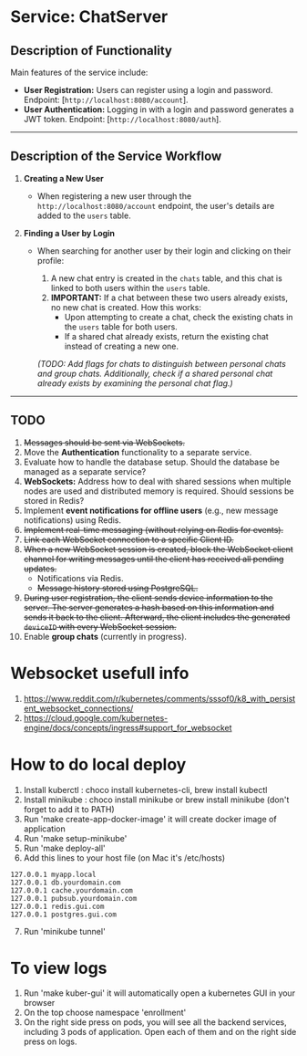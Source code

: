 # Service: ChatServer

## Description of Functionality
Main features of the service include:
- **User Registration:** Users can register using a login and password. Endpoint: [`http://localhost:8080/account`].
- **User Authentication:** Logging in with a login and password generates a JWT token. Endpoint: [`http://localhost:8080/auth`].

---

## Description of the Service Workflow

1) **Creating a New User**
   - When registering a new user through the `http://localhost:8080/account` endpoint, the user's details are added to the `users` table.

2) **Finding a User by Login**
   - When searching for another user by their login and clicking on their profile:
      1. A new chat entry is created in the `chats` table, and this chat is linked to both users within the `users` table.
      2. **IMPORTANT:** If a chat between these two users already exists, no new chat is created. How this works:
         - Upon attempting to create a chat, check the existing chats in the `users` table for both users.
         - If a shared chat already exists, return the existing chat instead of creating a new one.

     *(TODO: Add flags for chats to distinguish between personal chats and group chats. Additionally, check if a shared personal chat already exists by examining the personal chat flag.)*

---

## TODO

1) ~~Messages should be sent via WebSockets.~~
2) Move the **Authentication** functionality to a separate service.
3) Evaluate how to handle the database setup. Should the database be managed as a separate service?
4) **WebSockets:** Address how to deal with shared sessions when multiple nodes are used and distributed memory is required. Should sessions be stored in Redis?
5) Implement **event notifications for offline users** (e.g., new message notifications) using Redis.
6) ~~Implement real-time messaging (without relying on Redis for events).~~
7) ~~Link each WebSocket connection to a specific Client ID.~~
8) ~~When a new WebSocket session is created, block the WebSocket client channel for writing messages until the client has received all pending updates.~~
   - Notifications via Redis.
   - ~~Message history stored using PostgreSQL.~~
9) ~~During user registration, the client sends device information to the server. The server generates a hash based on this information and sends it back to the client. Afterward, the client includes the generated `deviceID` with every WebSocket session.~~
10) Enable **group chats** (currently in progress).

# Websocket usefull info
1) https://www.reddit.com/r/kubernetes/comments/sssof0/k8_with_persistent_websocket_connections/
2) https://cloud.google.com/kubernetes-engine/docs/concepts/ingress#support_for_websocket

# How to do local deploy
1) Install kuberctl : choco install kubernetes-cli, brew install kubectl
2) Install minikube : choco install minikube or brew install minikube (don't forget to add it to PATH)
3) Run 'make create-app-docker-image' it will create docker image of application
4) Run 'make setup-minikube'
5) Run 'make deploy-all'
6) Add this lines to your host file (on Mac it's /etc/hosts)
```
127.0.0.1 myapp.local  
127.0.0.1 db.yourdomain.com
127.0.0.1 cache.yourdomain.com
127.0.0.1 pubsub.yourdomain.com
127.0.0.1 redis.gui.com
127.0.0.1 postgres.gui.com
```
7) Run 'minikube tunnel'

# To view logs 
1) Run 'make kuber-gui' it will automatically open a kubernetes GUI in your browser
2) On the top choose namespace 'enrollment'
3) On the right side press on pods, you will see all the backend services, including 3 pods of application. Open each of them and on the right side press on logs. 